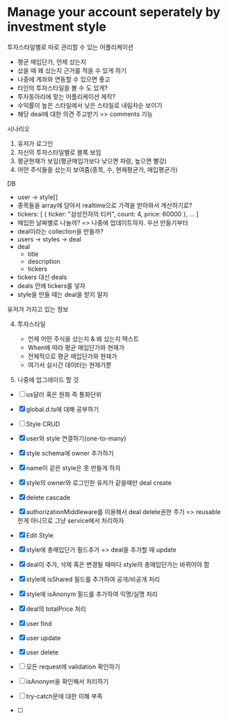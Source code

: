 # Manage your account seperately by investment style

투자스타일별로 따로 관리할 수 있는 어플리케이션

- 평균 매입단가, 언제 샀는지
- 샀을 때 왜 샀는지 근거를 적을 수 있게 하기
- 나중에 계좌와 연동할 수 있으면 좋고
- 타인의 투자스타일을 볼 수 도 있게?
- 투자동아리에 맞는 어플리케이션 제작?
- 수익률이 높은 스타일에서 낮은 스타일로 내림차순 보이기
- 해당 deal에 대한 의견 주고받기 => comments 기능

시나리오

1. 유저가 로그인
2. 자신의 투자스타일별로 블록 보임
3. 평균현재가 보임(평균매입가보다 낮으면 파랑, 높으면 빨강)
4. 어떤 주식들을 샀는지 보여줌(종목, 수, 현재평균가, 매입평균가)

DB

- user -> style[]
- 종목들을 array에 담아서 realtime으로 가격을 받아와서 계산하기로?
- tickers: [
  {
  ticker: "삼성전자의 티커",
  count: 4,
  price: 60000
  },
  ...
  ]
- 매입한 날짜별로 나눌까? => 나중에 업데이트하자. 우선 만들기부터
- deal이라는 collection을 만들까?
- users -> styles -> deal
- deal
  - title
  - description
  - tickers
- tickers 대신 deals
- deals 안에 tickers를 넣자
- style을 만들 때는 deal을 받지 말자

유저가 가지고 있는 정보

4. 투자스타일

   - 언제 어떤 주식을 샀는지 & 왜 샀는지 텍스트
   - When에 따라 평균 매입단가와 현재가
   - 전체적으로 평균 매입단가와 현재가
   - 여기서 실시간 데이터는 현재가뿐

5. 나중에 업그레이드 할 것

- [ ] us달러 혹은 원화 즉 통화단위

- [x] global.d.ts에 대해 공부하기
- [ ] Style CRUD
- [x] user와 style 연결하기(one-to-many)
- [x] style schema에 owner 추가하기
- [x] name이 같은 style은 못 만들게 하자
- [x] style의 owner와 로그인한 유저가 같을때만 deal create
- [x] delete cascade
- [x] authorizationMiddleware를 이용해서 deal delete권한 주기 => reusable한게 아니므로 그냥 service에서 처리하자
- [x] Edit Style
- [x] style에 총매입단가 필드추가 => deal을 추가할 때 update
- [x] deal이 추가, 삭제 혹은 변경될 때마다 style의 총매입단가는 바뀌어야 함
- [x] style에 isShared 필드를 추가하여 공개/비공개 처리
- [x] style에 isAnonym 필드를 추가하여 익명/실명 처리
- [x] deal의 totalPrice 처리
- [x] user find
- [x] user update
- [x] user delete
- [ ] 모든 request에 validation 확인하기
- [ ] isAnonym을 확인해서 처리하기
- [ ] try-catch문에 대한 이해 부족
- [ ]
